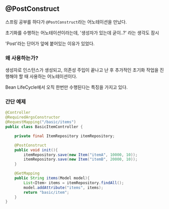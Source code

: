 ## @PostConstruct 

스프링 공부를 하다가 `@PostConstruct`라는 어노테이션을 만났다.

초기화를 수행하는 어노테이션이라는데, '생성자가 있는데 굳이..?' 라는 생각도 잠시

'Post'라는 단어가 앞에 붙어있는 이유가 있었다.

### 왜 사용하는가?

생성자로 인스턴스가 생성되고, 의존성 주입이 끝나고 난 후 추가적인 초기화 작업을 진행해야 할 때 사용하는 어노테이션이다.

Bean LifeCycle에서 오직 한번만 수행된다는 특징을 가지고 있다.

### 간단 예제

```java
@Controller
@RequiredArgsConstructor
@RequestMapping("/basic/items")
public class BasicItemController {

    private final ItemRepository itemRepository;

    @PostConstruct
    public void init(){
        itemRepository.save(new Item("itemA", 10000, 10));
        itemRepository.save(new Item("itemB", 20000, 10));
    }

    @GetMapping
    public String items(Model model){
        List<Item> items = itemRepository.findAll();
        model.addAttribute("items", items);
        return "basic/item";
    }
}
```




